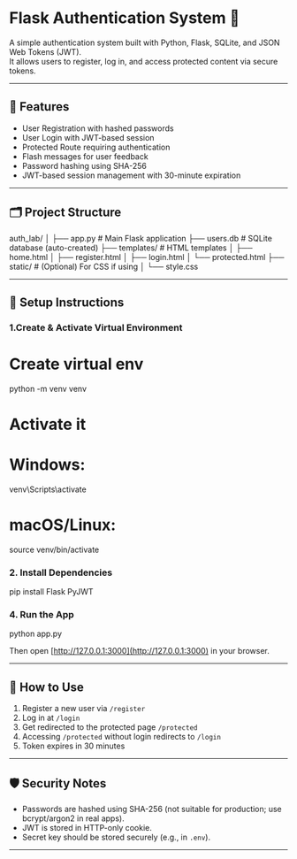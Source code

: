 
# Flask Authentication System 🔐

A simple authentication system built with Python, Flask, SQLite, and JSON Web Tokens (JWT).  
It allows users to register, log in, and access protected content via secure tokens.

---

## 🚀 Features

- User Registration with hashed passwords
- User Login with JWT-based session
- Protected Route requiring authentication
- Flash messages for user feedback
- Password hashing using SHA-256
- JWT-based session management with 30-minute expiration

---

## 🗂️ Project Structure

auth\_lab/
│
├── app.py               # Main Flask application
├── users.db             # SQLite database (auto-created)
├── templates/           # HTML templates
│   ├── home.html
│   ├── register.html
│   ├── login.html
│   └── protected.html
├── static/              # (Optional) For CSS if using
│   └── style.css

---

## 🔧 Setup Instructions

### 1.Create & Activate Virtual Environment

# Create virtual env
python -m venv venv

# Activate it
# Windows:
venv\Scripts\activate
# macOS/Linux:
source venv/bin/activate


### 2. Install Dependencies
pip install Flask PyJWT

### 4. Run the App
python app.py


Then open [http://127.0.0.1:3000](http://127.0.0.1:3000) in your browser.

---

## 🧪 How to Use

1. Register a new user via `/register`
2. Log in at `/login`
3. Get redirected to the protected page `/protected`
4. Accessing `/protected` without login redirects to `/login`
5. Token expires in 30 minutes

---

## 🛡️ Security Notes

* Passwords are hashed using SHA-256 (not suitable for production; use bcrypt/argon2 in real apps).
* JWT is stored in HTTP-only cookie.
* Secret key should be stored securely (e.g., in `.env`).

---
